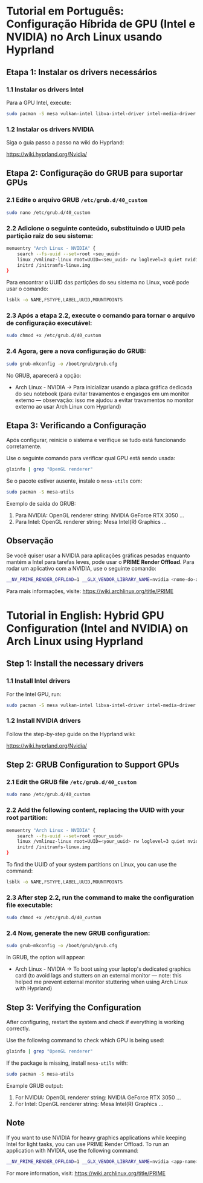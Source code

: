
# Tutorial em Português: Configuração Híbrida de GPU (Intel e NVIDIA) no Arch Linux usando Hyprland

## Etapa 1: Instalar os drivers necessários

### 1.1 Instalar os drivers Intel

Para a GPU Intel, execute:

```bash
sudo pacman -S mesa vulkan-intel libva-intel-driver intel-media-driver
```

### 1.2 Instalar os drivers NVIDIA

Siga o guia passo a passo na wiki do Hyprland:

https://wiki.hyprland.org/Nvidia/

## Etapa 2: Configuração do GRUB para suportar GPUs

### 2.1 Edite o arquivo GRUB `/etc/grub.d/40_custom`

```bash
sudo nano /etc/grub.d/40_custom
```

### 2.2 Adicione o seguinte conteúdo, substituindo o UUID pela partição raiz do seu sistema:

```bash
menuentry "Arch Linux - NVIDIA" {
    search --fs-uuid --set=root <seu_uuid>
    linux /vmlinuz-linux root=UUID=<seu_uuid> rw loglevel=3 quiet nvidia-drm.modeset=1
    initrd /initramfs-linux.img
}
```

Para encontrar o UUID das partições do seu sistema no Linux, você pode usar o comando:

```bash
lsblk -o NAME,FSTYPE,LABEL,UUID,MOUNTPOINTS
```

### 2.3 Após a etapa 2.2, execute o comando para tornar o arquivo de configuração executável:

```bash
sudo chmod +x /etc/grub.d/40_custom
```

### 2.4 Agora, gere a nova configuração do GRUB:

```bash
sudo grub-mkconfig -o /boot/grub/grub.cfg
```

No GRUB, aparecerá a opção:

* Arch Linux - NVIDIA → Para inicializar usando a placa gráfica dedicada do seu notebook (para evitar travamentos e engasgos em um monitor externo — observação: isso me ajudou a evitar travamentos no monitor externo ao usar Arch Linux com Hyprland)

## Etapa 3: Verificando a Configuração

Após configurar, reinicie o sistema e verifique se tudo está funcionando corretamente.

Use o seguinte comando para verificar qual GPU está sendo usada:

```bash
glxinfo | grep "OpenGL renderer"
```

Se o pacote estiver ausente, instale o `mesa-utils` com:

```bash
sudo pacman -S mesa-utils
```

Exemplo de saída do GRUB:

1. Para NVIDIA: OpenGL renderer string: NVIDIA GeForce RTX 3050 ...
2. Para Intel: OpenGL renderer string: Mesa Intel(R) Graphics ...

## Observação

Se você quiser usar a NVIDIA para aplicações gráficas pesadas enquanto mantém a Intel para tarefas leves, pode usar o **PRIME Render Offload**. Para rodar um aplicativo com a NVIDIA, use o seguinte comando:

```bash
__NV_PRIME_RENDER_OFFLOAD=1 __GLX_VENDOR_LIBRARY_NAME=nvidia <nome-do-aplicativo>
```

Para mais informações, visite: https://wiki.archlinux.org/title/PRIME

# Tutorial in English: Hybrid GPU Configuration (Intel and NVIDIA) on Arch Linux using Hyprland

## Step 1: Install the necessary drivers

### 1.1 Install Intel drivers

For the Intel GPU, run:

```bash
sudo pacman -S mesa vulkan-intel libva-intel-driver intel-media-driver
```

### 1.2 Install NVIDIA drivers

Follow the step-by-step guide on the Hyprland wiki:

https://wiki.hyprland.org/Nvidia/

## Step 2: GRUB Configuration to Support GPUs

### 2.1 Edit the GRUB file `/etc/grub.d/40_custom`

```bash
sudo nano /etc/grub.d/40_custom
```

### 2.2 Add the following content, replacing the UUID with your root partition:

```bash
menuentry "Arch Linux - NVIDIA" {
    search --fs-uuid --set=root <your_uuid>
    linux /vmlinuz-linux root=UUID=<your_uuid> rw loglevel=3 quiet nvidia-drm.modeset=1
    initrd /initramfs-linux.img
}
```

To find the UUID of your system partitions on Linux, you can use the command:

```bash
lsblk -o NAME,FSTYPE,LABEL,UUID,MOUNTPOINTS
```

### 2.3 After step 2.2, run the command to make the configuration file executable:

```bash
sudo chmod +x /etc/grub.d/40_custom
```

### 2.4 Now, generate the new GRUB configuration:

```bash
sudo grub-mkconfig -o /boot/grub/grub.cfg
```

In GRUB, the option will appear:

* Arch Linux - NVIDIA → To boot using your laptop's dedicated graphics card (to avoid lags and stutters on an external monitor — note: this helped me prevent external monitor stuttering when using Arch Linux with Hyprland)

## Step 3: Verifying the Configuration

After configuring, restart the system and check if everything is working correctly.

Use the following command to check which GPU is being used:

```bash
glxinfo | grep "OpenGL renderer"
```

If the package is missing, install `mesa-utils` with:

```bash
sudo pacman -S mesa-utils
```

Example GRUB output:

1. For NVIDIA: OpenGL renderer string: NVIDIA GeForce RTX 3050 ...
2. For Intel: OpenGL renderer string: Mesa Intel(R) Graphics ...

## Note

If you want to use NVIDIA for heavy graphics applications while keeping Intel for light tasks, you can use PRIME Render Offload. To run an application with NVIDIA, use the following command:

```bash
__NV_PRIME_RENDER_OFFLOAD=1 __GLX_VENDOR_LIBRARY_NAME=nvidia <app-name>
```

For more information, visit: https://wiki.archlinux.org/title/PRIME
